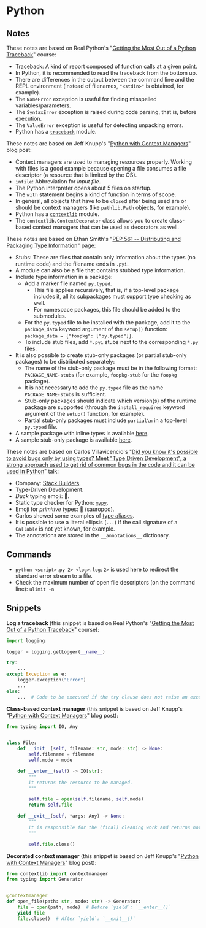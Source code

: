 # Python

## Notes

These notes are based on Real Python's "[Getting the Most Out of a Python Traceback](https://realpython.com/courses/python-traceback/)" course:

- Traceback: A kind of report composed of function calls at a given point.
- In Python, it is recommended to read the traceback from the bottom up.
- There are differences in the output between the command line and the REPL environment (instead of filenames, `"<stdin>"` is obtained, for example).
- The `NameError` exception is useful for finding misspelled variables/parameters.
- The `SyntaxError` exception is raised during code parsing, that is, before execution.
- The `ValueError` exception is useful for detecting unpacking errors.
- Python has a [`traceback`](https://docs.python.org/3/library/traceback.html) module.

These notes are based on Jeff Knupp's "[Python with Context Managers](https://github.com/jeffknupp/blog/blob/master/content/2016-03-07-python-with-context-managers.md)" blog post:

<!-- Previous URL: https://jeffknupp.com/blog/2016/03/07/python-with-context-managers/ -->

- Context managers are used to managing resources properly. Working with files is a good example because opening a file consumes a file descriptor (a resource that is limited by the OS).
- `infile`: Abbreviation for _input file_.
- The Python interpreter opens about 5 files on startup.
- The `with` statement begins a kind of function in terms of scope.
- In general, all objects that have to be `close`d after being used are or should be context managers (like `pathlib.Path` objects, for example).
- Python has a [`contextlib`](https://docs.python.org/3/library/contextlib.html) module.
- The `contextlib.ContextDecorator` class allows you to create class-based context managers that can be used as decorators as well.

These notes are based on Ethan Smith's "[PEP 561 -- Distributing and Packaging Type Information](https://www.python.org/dev/peps/pep-0561/)" page:

- Stubs: These are files that contain only information about the types (no runtime code) and the filename ends in `.pyi`.
- A module can also be a file that contains stubbed type information.
- Include type information in a package:
  - Add a marker file named `py.typed`.
    - This file applies recursively, that is, if a top-level package includes it, all its subpackages must support type checking as well.
    - For namespace packages, this file should be added to the submodules.
  - For the `py.typed` file to be installed with the package, add it to the `package_data` keyword argument of the `setup()` function: `package_data = {"foopkg": ["py.typed"]}`.
  - To include stub files, add `*.pyi` stubs next to the corresponding `*.py` files.
- It is also possible to create stub-only packages (or partial stub-only packages) to be distributed separately:
  - The name of the stub-only package must be in the following format: `PACKAGE_NAME-stubs` (for example, `foopkg-stub` for the `foopkg` package).
  - It is not necessary to add the `py.typed` file as the name `PACKAGE_NAME-stubs` is sufficient.
  - Stub-only packages should indicate which version(s) of the runtime package are supported (through the `install_requires` keyword argument of the `setup()` function, for example).
  - Partial stub-only packages must include `partial\n` in a top-level `py.typed` file.
- A sample package with inline types is available [here](https://github.com/ethanhs/pep-561).
- A sample stub-only package is available [here](https://github.com/ethanhs/stub-package).

These notes are based on Carlos Villavicencio's "[Did you know it's possible to avoid bugs only by using types? Meet "Type Driven Development", a strong approach used to get rid of common bugs in the code and it can be used in Python](https://2020.pycon.co/ponencias/14/)" talk:

- Company: [Stack Builders](https://www.stackbuilders.com/).
- Type-Driven Development.
- _Duck_ typing emoji: 🦆.
- Static type checker for Python: [`mypy`](http://mypy-lang.org/).
- Emoji for _primitive_ types: 🦕 (sauropod).
- Carlos showed some examples of [type aliases](https://docs.python.org/3/library/typing.html#type-aliases).
- It is possible to use a literal ellipsis (`...`) if the call signature of a `Callable` is not yet known, for example.
- The annotations are stored in the `__annotations__` dictionary.

## Commands

- `python <script>.py 2> <log>.log`: `2>` is used here to redirect the standard error stream to a file.
- Check the maximum number of open file descriptors (on the command line): `ulimit -n`

## Snippets

**Log a traceback** (this snippet is based on Real Python's "[Getting the Most Out of a Python Traceback](https://realpython.com/courses/python-traceback/)" course):

```python
import logging

logger = logging.getLogger(__name__)

try:
    ...
except Exception as e:
    logger.exception("Error")
    ...
else:
    ...  # Code to be executed if the try clause does not raise an exception
```

**Class-based context manager** (this snippet is based on Jeff Knupp's "[Python with Context Managers](https://jeffknupp.com/blog/2016/03/07/python-with-context-managers/)" blog post):

```python
from typing import IO, Any


class File:
    def __init__(self, filename: str, mode: str) -> None:
        self.filename = filename
        self.mode = mode

    def __enter__(self) -> IO[str]:
        """
        It returns the resource to be managed.
        """

        self.file = open(self.filename, self.mode)
        return self.file

    def __exit__(self, *args: Any) -> None:
        """
        It is responsible for the (final) cleaning work and returns nothing.
        """

        self.file.close()
```

**Decorated context manager** (this snippet is based on Jeff Knupp's "[Python with Context Managers](https://jeffknupp.com/blog/2016/03/07/python-with-context-managers/)" blog post):

```python
from contextlib import contextmanager
from typing import Generator


@contextmanager
def open_file(path: str, mode: str) -> Generator:
    file = open(path, mode)  # Before `yield`: `__enter__()`
    yield file
    file.close()  # After `yield`: `__exit__()`
```
